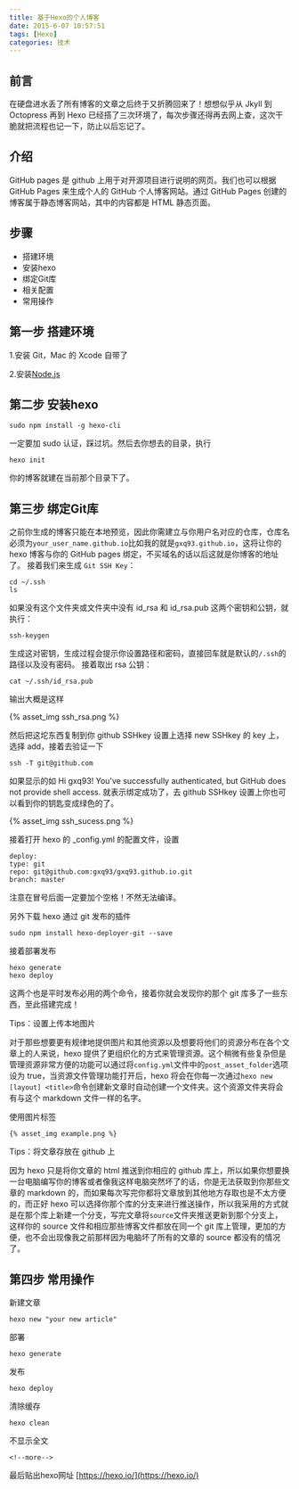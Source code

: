 ```yaml
---
title: 基于Hexo的个人博客
date: 2015-6-07 10:57:51
tags: [Hexo]
categories: 技术
---
```


## 前言

在硬盘进水丢了所有博客的文章之后终于又折腾回来了！想想似乎从 Jkyll 到 Octopress 再到 Hexo 已经搭了三次环境了，每次步骤还得再去网上查，这次干脆就把流程也记一下，防止以后忘记了。

<!--more-->

## 介绍

GitHub pages 是 github 上用于对开源项目进行说明的网页。我们也可以根据 GitHub Pages 来生成个人的 GitHub 个人博客网站。通过 GitHub Pages 创建的博客属于静态博客网站，其中的内容都是 HTML 静态页面。

## 步骤

* 搭建环境
* 安装hexo
* 绑定Git库
* 相关配置
* 常用操作

## 第一步 搭建环境

1.安装 Git，Mac 的 Xcode 自带了

2.安装[Node.js](https://nodejs.org/en/)

## 第二步 安装hexo

```
sudo npm install -g hexo-cli
```
一定要加 sudo 认证，踩过坑。然后去你想去的目录，执行
```
hexo init
```
你的博客就建在当前那个目录下了。

## 第三步 绑定Git库

之前你生成的博客只能在本地预览，因此你需建立与你用户名对应的仓库，仓库名必须为``your_user_name.github.io``比如我的就是``gxq93.github.io``，这将让你的 hexo 博客与你的 GitHub pages 绑定，不买域名的话以后这就是你博客的地址了。
接着我们来生成 ``Git SSH Key``：
```
cd ~/.ssh
ls
```
如果没有这个文件夹或文件夹中没有 id_rsa 和 id_rsa.pub 这两个密钥和公钥，就执行：
```
ssh-keygen
```
生成这对密钥，生成过程会提示你设置路径和密码，直接回车就是默认的``/.ssh``的路径以及没有密码。
接着取出 rsa 公钥：
```
cat ~/.ssh/id_rsa.pub
```
输出大概是这样

{% asset_img ssh_rsa.png %}

然后把这坨东西复制到你 github SSHkey 设置上选择 new SSHkey 的 key 上，选择 add，接着去验证一下
```
ssh -T git@github.com
```
如果显示的如 Hi gxq93! You've successfully authenticated, but GitHub does not provide shell access. 就表示绑定成功了，去 github SSHkey 设置上你也可以看到你的钥匙变成绿色的了。

{% asset_img ssh_sucess.png %}

接着打开 hexo 的 _config.yml 的配置文件，设置
```
deploy:
type: git
repo: git@github.com:gxq93/gxq93.github.io.git
branch: master
```
注意在冒号后面一定要加个空格！不然无法编译。

另外下载 hexo 通过 git 发布的插件
```
sudo npm install hexo-deployer-git --save
```

接着部署发布
```
hexo generate
hexo deploy
```
这两个也是平时发布必用的两个命令，接着你就会发现你的那个 git 库多了一些东西，至此搭建完成！

Tips：设置上传本地图片

对于那些想要更有规律地提供图片和其他资源以及想要将他们的资源分布在各个文章上的人来说，hexo 提供了更组织化的方式来管理资源。这个稍微有些复杂但是管理资源非常方便的功能可以通过将``config.yml``文件中的``post_asset_folder``选项设为 true，当资源文件管理功能打开后，hexo 将会在你每一次通过``hexo new [layout] <title>``命令创建新文章时自动创建一个文件夹。这个资源文件夹将会有与这个 markdown 文件一样的名字。

使用图片标签

```
{% asset_img example.png %}
```

Tips：将文章存放在 github 上

因为 hexo 只是将你文章的 html 推送到你相应的 github 库上，所以如果你想要换一台电脑编写你的博客或者像我这样电脑突然坏了的话，你是无法获取到你那些文章的 markdown 的，而如果每次写完你都将文章放到其他地方存取也是不太方便的，而正好 hexo 可以选择你那个库的分支来进行推送操作，所以我采用的方式就是在那个库上新建一个分支，写完文章将``source``文件夹推送更新到那个分支上，这样你的 source 文件和相应那些博客文件都放在同一个 git 库上管理，更加的方便，也不会出现像我之前那样因为电脑坏了所有的文章的 source 都没有的情况了。

## 第四步 常用操作
新建文章
```
hexo new "your new article"
```
部署
```
hexo generate
```
发布
```
hexo deploy
```
清除缓存
```
hexo clean
```
不显示全文
```
<!--more-->
```

最后贴出hexo网址
[https://hexo.io/](https://hexo.io/)
